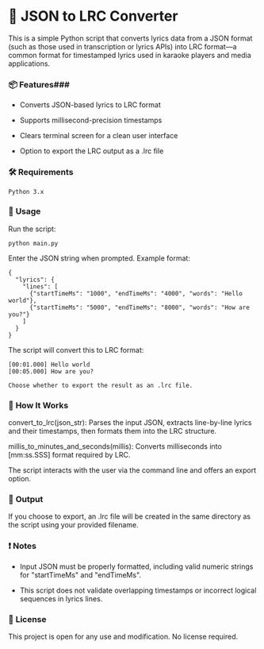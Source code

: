 # 🎵 **JSON to LRC Converter**

This is a simple Python script that converts lyrics data from a JSON format (such as those used in transcription or lyrics APIs) into LRC format—a common format for timestamped lyrics used in karaoke players and media applications.
### 📦 **Features**###

  - Converts JSON-based lyrics to LRC format

  - Supports millisecond-precision timestamps

  - Clears terminal screen for a clean user interface

  - Option to export the LRC output as a .lrc file

### 🛠 **Requirements**

    Python 3.x


### 🚀 **Usage**

Run the script:

    python main.py

Enter the JSON string when prompted. Example format:

    {
      "lyrics": {
        "lines": [
          {"startTimeMs": "1000", "endTimeMs": "4000", "words": "Hello world"},
          {"startTimeMs": "5000", "endTimeMs": "8000", "words": "How are you?"}
        ]
      }
    }


The script will convert this to LRC format:

    [00:01.000] Hello world
    [00:05.000] How are you?

    Choose whether to export the result as an .lrc file.

### 🧠 **How It Works**

  convert_to_lrc(json_str): Parses the input JSON, extracts line-by-line lyrics and their timestamps, then formats them into the LRC structure.

  millis_to_minutes_and_seconds(millis): Converts milliseconds into [mm:ss.SSS] format required by LRC.

  The script interacts with the user via the command line and offers an export option.

### 📁 **Output**

If you choose to export, an .lrc file will be created in the same directory as the script using your provided filename.

### ❗ **Notes**

  - Input JSON must be properly formatted, including valid numeric strings for "startTimeMs" and "endTimeMs".

  - This script does not validate overlapping timestamps or incorrect logical sequences in lyrics lines.

### 📝 **License**

This project is open for any use and modification. No license required.
